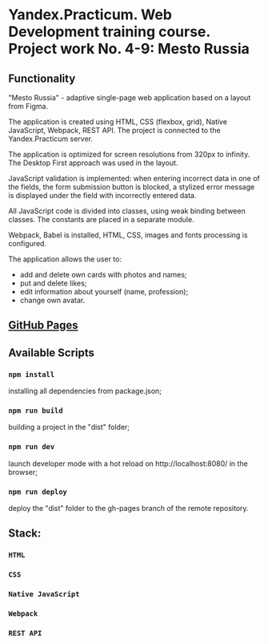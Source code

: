 # __Yandex.Practicum. Web Development training course. Project work No. 4-9: Mesto Russia__
## __Functionality__
"Mesto Russia" - adaptive single-page web application based on a layout from Figma.

The application is created using HTML, CSS (flexbox, grid), Native JavaScript, Webpack, REST API. The project is connected to the Yandex.Practicum server.

The application is optimized for screen resolutions from 320px to infinity. The Desktop First approach was used in the layout.

JavaScript validation is implemented: when entering incorrect data in one of the fields, the form submission button is blocked, a stylized error message is displayed under the field with incorrectly entered data.

All JavaScript code is divided into classes, using weak binding between classes. The constants are placed in a separate module.

Webpack, Babel is installed, HTML, CSS, images and fonts processing is configured.

The application allows the user to:
- add and delete own cards with photos and names;
- put and delete likes;
- edit information about yourself (name, profession);
- change own avatar.

## __[GitHub Pages](https://At0m234.github.io/mesto/)__

## __Available Scripts__
### `npm install` 
installing all dependencies from package.json;
### `npm run build`
building a project in the "dist" folder;
### `npm run dev`
launch developer mode with a hot reload on http://localhost:8080/ in the browser;
### `npm run deploy`
deploy the "dist" folder to the gh-pages branch of the remote repository.

## __Stack:__

### `HTML`
### `CSS`
### `Native JavaScript`
### `Webpack`
### `REST API`